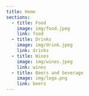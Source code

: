```yaml
---
title: Home
sections:
  - title: Food
    image: img/food.jpeg
    link: food
  - title: Drinks
    image: img/drink.jpeg
    link: drinks
  - title: Wines
    image: img/wines.jpeg
    link: wines
  - title: Beers and beverage
    image: img/logo.png
    link: beers
---
```

